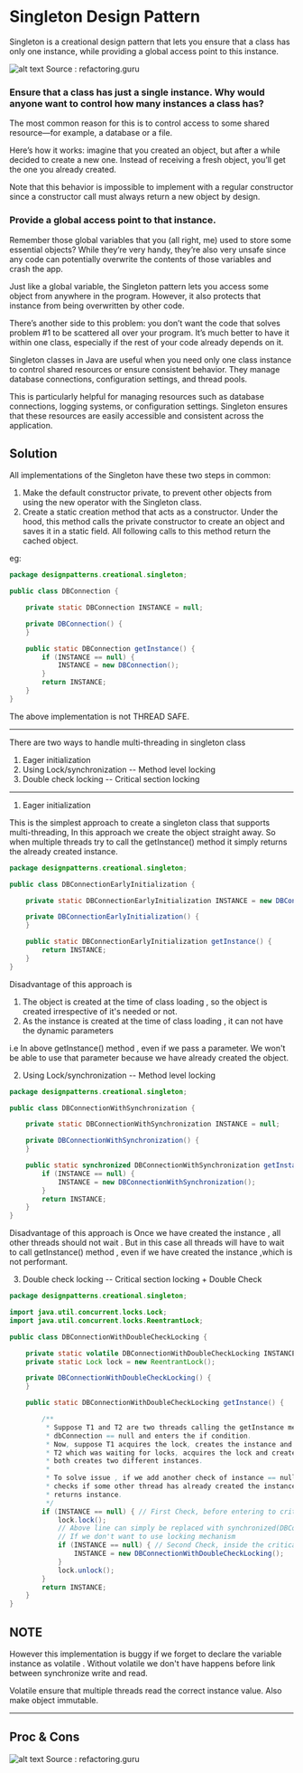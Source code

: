 # Singleton Design Pattern
Singleton is a creational design pattern that lets you ensure that a class has only one instance, while providing a global access point to this instance.

![alt text](Singleton.png "Image" )
Source : refactoring.guru

### Ensure that a class has just a single instance. Why would anyone want to control how many instances a class has? 
The most common reason for this is to control access to some shared resource—for example, a database or a file.

Here’s how it works: imagine that you created an object, but after a while decided to create a new one. 
Instead of receiving a fresh object, you’ll get the one you already created.

Note that this behavior is impossible to implement with a regular constructor since a constructor call must always return a new object by design.


### Provide a global access point to that instance. 
Remember those global variables that you (all right, me) used to store some essential objects?
While they’re very handy, they’re also very unsafe since any code can potentially overwrite the contents of those variables and crash the app.

Just like a global variable, the Singleton pattern lets you access some object from anywhere in the program. 
However, it also protects that instance from being overwritten by other code.

There’s another side to this problem: you don’t want the code that solves problem
#1 to be scattered all over your program. It’s much better to have it within one class, especially if the rest of your code already depends on it.

Singleton classes in Java are useful when you need only one class instance to control shared resources or ensure consistent behavior. 
They manage database connections, configuration settings, and thread pools.

This is particularly helpful for managing resources such as database connections, logging systems, or configuration settings. 
Singleton ensures that these resources are easily accessible and consistent across the application. 

## Solution
All implementations of the Singleton have these two steps in common:

1. Make the default constructor private, to prevent other objects from using the new operator with the Singleton class.
2. Create a static creation method that acts as a constructor. Under the hood, this method calls the private constructor to create an object and saves it in a static field. All following calls to this method return the cached object.


eg:

```java
package designpatterns.creational.singleton;

public class DBConnection {

    private static DBConnection INSTANCE = null;

    private DBConnection() {
    }

    public static DBConnection getInstance() {
        if (INSTANCE == null) {
            INSTANCE = new DBConnection();
        }
        return INSTANCE;
    }
}

```

The above implementation is not THREAD SAFE.

---------------------------------------------------------------------------------
There are two ways to handle multi-threading in singleton class

1. Eager initialization
2. Using Lock/synchronization  -- Method level locking 
3. Double check locking -- Critical section locking

---------------------------------------------------------------------------------

1. Eager initialization 

This is the simplest approach to create a singleton class that supports multi-threading, In this approach we create the object straight away. So when multiple threads try to call the getInstance() method it simply returns the already created instance.

```java 
package designpatterns.creational.singleton;

public class DBConnectionEarlyInitialization {

    private static DBConnectionEarlyInitialization INSTANCE = new DBConnectionEarlyInitialization();

    private DBConnectionEarlyInitialization() {
    }

    public static DBConnectionEarlyInitialization getInstance() {
        return INSTANCE;
    }
}
```

Disadvantage of this approach is 

1. The object is created at the time of class loading , so the object is created irrespective of it's needed or not.
2. As the instance is created at the time of class loading , it can not have the dynamic parameters

i.e In above getInstance() method , even if we pass a parameter. We won't be able to use that parameter because we have already created the object.

2. Using Lock/synchronization  -- Method level locking

```java
package designpatterns.creational.singleton;

public class DBConnectionWithSynchronization {

    private static DBConnectionWithSynchronization INSTANCE = null;

    private DBConnectionWithSynchronization() {
    }

    public static synchronized DBConnectionWithSynchronization getInstance() {
        if (INSTANCE == null) {
            INSTANCE = new DBConnectionWithSynchronization();
        }
        return INSTANCE;
    }
} 
```

Disadvantage of this approach is 
Once we have created the instance , all other threads should not wait . 
But in this case all threads will have to wait to call getInstance() method 
, even if we have created the instance ,which is not performant.

3. Double check locking -- Critical section locking + Double Check

```java 
package designpatterns.creational.singleton;

import java.util.concurrent.locks.Lock;
import java.util.concurrent.locks.ReentrantLock;

public class DBConnectionWithDoubleCheckLocking {

    private static volatile DBConnectionWithDoubleCheckLocking INSTANCE = null;
    private static Lock lock = new ReentrantLock();

    private DBConnectionWithDoubleCheckLocking() {
    }

    public static DBConnectionWithDoubleCheckLocking getInstance() {

        /**
         * Suppose T1 and T2 are two threads calling the getInstance method both finds
         * dbConnection == null and enters the if condition.
         * Now, suppose T1 acquires the lock, creates the instance and release the lock also returns the instance.
         * T2 which was waiting for locks, acquires the lock and creates the instance so
         * both creates two different instances.
         *
         * To solve issue , if we add another check of instance == null , so that T2
         * checks if some other thread has already created the instance. In that case T2 simply
         * returns instance.
         */
        if (INSTANCE == null) { // First Check, before entering to critical section
            lock.lock();
            // Above line can simply be replaced with synchronized(DBConnectionWithDoubleCheckLocking.class)
            // If we don't want to use locking mechanism
            if (INSTANCE == null) { // Second Check, inside the critical section
                INSTANCE = new DBConnectionWithDoubleCheckLocking();
            }
            lock.unlock();
        }
        return INSTANCE;
    }
}

```

## NOTE 
However this implementation is buggy if we forget to declare the variable instance as volatile .
Without volatile we don't have happens before link between synchronize write and read. 

Volatile ensure that multiple threads read the correct instance value.
Also make object immutable.

----------------------------------------------------

## Proc & Cons

![alt text](ProsCons.png "Image" )
Source : refactoring.guru











